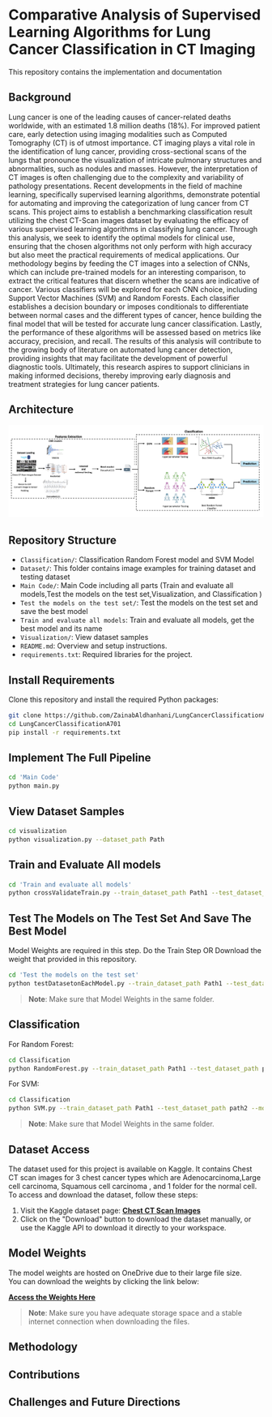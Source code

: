 # Comparative Analysis of Supervised Learning Algorithms for Lung Cancer Classification in CT Imaging
This repository contains the implementation and documentation

## Background
Lung cancer is one of the leading causes of cancer-related deaths worldwide, with an estimated
1.8 million deaths (18%). For improved patient care, early detection using imaging modalities
such as Computed Tomography (CT) is of utmost importance. CT imaging plays a vital role
in the identification of lung cancer, providing cross-sectional scans of the lungs that pronounce
the visualization of intricate pulmonary structures and abnormalities, such as nodules and masses.
However, the interpretation of CT images is often challenging due to the complexity and variability of
pathology presentations. Recent developments in the field of machine learning, specifically supervised
learning algorithms, demonstrate potential for automating and improving the categorization of lung
cancer from CT scans.
This project aims to establish a benchmarking classification result utilizing the chest CT-Scan images
dataset by evaluating the efficacy of various supervised learning algorithms in classifying lung cancer.
Through this analysis, we seek to identify the optimal models for clinical use, ensuring that the
chosen algorithms not only perform with high accuracy but also meet the practical requirements of
medical applications.
Our methodology begins by feeding the CT images into a selection of CNNs, which can include
pre-trained models for an interesting comparison, to extract the critical features that discern whether
the scans are indicative of cancer. Various classifiers will be explored for each CNN choice, including
Support Vector Machines (SVM) and Random Forests. Each classifier establishes a decision boundary
or imposes conditionals to differentiate between normal cases and the different types of cancer, hence
building the final model that will be tested for accurate lung cancer classification. Lastly, the
performance of these algorithms will be assessed based on metrics like accuracy, precision, and recall.
The results of this analysis will contribute to the growing body of literature on automated lung
cancer detection, providing insights that may facilitate the development of powerful diagnostic
tools. Ultimately, this research aspires to support clinicians in making informed decisions, thereby
improving early diagnosis and treatment strategies for lung cancer patients.
## Architecture
![Diagram](Figures/Diagram.png "Diagram")

## Repository Structure

- `Classification/`: Classification Random Forest model and SVM Model
- `Dataset/`: This folder contains image examples for training dataset and testing dataset
- `Main Code/`: Main Code including all parts (Train and evaluate all models,Test the models on the test set,Visualization, and Classification )
- `Test the models on the test set/`: Test the models on the test set and save the best model
- `Train and evaluate all models`: Train and evaluate all models, get the best model and its name
- `Visualization/`: View dataset samples
- `README.md`: Overview and setup instructions.
- `requirements.txt`: Required libraries for the project.


## Install Requirements
Clone this repository and install the required Python packages:

```bash
git clone https://github.com/ZainabAldhanhani/LungCancerClassificationA701.git
cd LungCancerClassificationA701
pip install -r requirements.txt
```
## Implement The Full Pipeline  
```bash
cd 'Main Code'
python main.py 
```
## View Dataset Samples
```bash
cd visualization
python visualization.py --dataset_path Path
```
## Train and Evaluate All models
```bash
cd 'Train and evaluate all models'
python crossValidateTrain.py --train_dataset_path Path1 --test_dataset_path path2
```
## Test The Models on The Test Set And Save The Best Model
Model Weights are required in this step. Do the Train Step OR Download the weight that provided in this repository. 
```bash
cd 'Test the models on the test set'
python testDatasetonEachModel.py --train_dataset_path Path1 --test_dataset_path path2
```
> **Note**: Make sure that Model Weights in the same folder.

## Classification
For Random Forest: 
```bash
cd Classification
python RandomForest.py --train_dataset_path Path1 --test_dataset_path path2 --model_name model_name
```
For SVM: 
```bash
cd Classification
python SVM.py --train_dataset_path Path1 --test_dataset_path path2 --model_name model_name
```
> **Note**: Make sure that Model Weights in the same folder.
## Dataset Access

The dataset used for this project is available on Kaggle. It contains Chest CT scan images for  3 chest cancer types which are Adenocarcinoma,Large cell carcinoma, Squamous cell carcinoma , and 1 folder for the normal cell.
To access and download the dataset, follow these steps:

1. Visit the Kaggle dataset page: **[Chest CT Scan Images](https://www.kaggle.com/datasets/mohamedhanyyy/chest-ctscan-images)**
2. Click on the "Download" button to download the dataset manually, or use the Kaggle API to download it directly to your workspace.


## Model Weights

The model weights are hosted on OneDrive due to their large file size.  
You can download the weights by clicking the link below:

**[Access the Weights Here](https://mbzuaiac-my.sharepoint.com/:f:/g/personal/zainab_aldhanhani_mbzuai_ac_ae/EtPDUCWLWddDkByjxYZjfxEBpC48W00Wf9uM7ZPSXlO7qw?e=3M92mh)**

> **Note**: Make sure you have adequate storage space and a stable internet connection when downloading the files.

## Methodology

## Contributions

## Challenges and Future Directions
